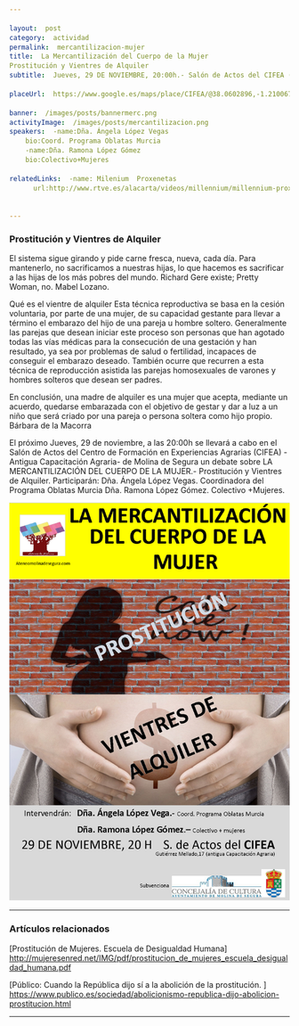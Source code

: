 ```yaml
---

layout:  post
category:  actividad
permalink:  mercantilizacion-mujer
title:  La Mercantilización del Cuerpo de la Mujer  
Prostitución y Vientres de Alquiler
subtitle:  Jueves, 29 DE NOVIEMBRE, 20:00h.- Salón de Actos del CIFEA (Centro Integrado de Formación en Experiencias Agrarias).- Antigua Capacitación Agraria.- Molina de Segura  

placeUrl:  https://www.google.es/maps/place/CIFEA/@38.0602896,-1.210067,15z/data=!4m5!3m4!1s0x0:0x77735b81ea26418f!8m2!3d38.0602896!4d-1.210067

banner:  /images/posts/bannermerc.png
activityImage:  /images/posts/mercantilizacion.png
speakers:  -name:Dña. Ángela López Vegas 
    bio:Coord. Programa Oblatas Murcia
    -name:Dña. Ramona López Gómez  
    bio:Colectivo+Mujeres  
    
relatedLinks:  -name: Milenium  Proxenetas
      url:http://www.rtve.es/alacarta/videos/millennium/millennium-proxenetas/4826786/  
      
      
---
```


### Prostitución y Vientres de Alquiler  

El sistema sigue girando y pide carne fresca, nueva, cada día. Para mantenerlo, no sacrificamos a nuestras hijas, lo que hacemos es sacrificar a las hijas de los más pobres del mundo.
Richard Gere existe; Pretty Woman, no.
Mabel Lozano.  

Qué es el vientre de alquiler
Esta técnica reproductiva se basa en la cesión voluntaria, por parte de una mujer, de su capacidad gestante para llevar a término el embarazo del hijo de una pareja u hombre soltero. Generalmente las parejas que desean iniciar este proceso son personas que han agotado todas las vías médicas para la consecución de una gestación y han resultado, ya sea por problemas de salud o fertilidad, incapaces de conseguir el embarazo deseado. También ocurre que recurren a esta técnica de reproducción asistida las parejas homosexuales de varones y hombres solteros que desean ser padres.  

En conclusión, una madre de alquiler es una mujer que acepta, mediante un acuerdo, quedarse embarazada con el objetivo de gestar y dar a luz a un niño que será criado por una pareja o persona soltera como hijo propio.
Bárbara de la Macorra  

El próximo Jueves, 29 de noviembre, a las 20:00h se llevará a cabo en el Salón de Actos del Centro de Formación en Experiencias Agrarias (CIFEA) -Antigua Capacitación Agraria- de Molina de Segura un debate sobre LA MERCANTILIZACIÓN DEL CUERPO DE LA MUJER.- Prostitución y Vientres de Alquiler.
Participarán: Dña. Ángela López Vegas.
Coordinadora del Programa Oblatas Murcia
Dña. Ramona López Gómez.
Colectivo +Mujeres.


![cartel](/images/posts/mercantilizacion.png)

***

### Artículos relacionados

[Prostitución de Mujeres.  Escuela de Desigualdad Humana]  
http://mujeresenred.net/IMG/pdf/prostitucion_de_mujeres_escuela_desigualdad_humana.pdf

[Público: Cuando la República dijo sí a la abolición de la prostitución. ]  
https://www.publico.es/sociedad/abolicionismo-republica-dijo-abolicion-prostitucion.html

***

